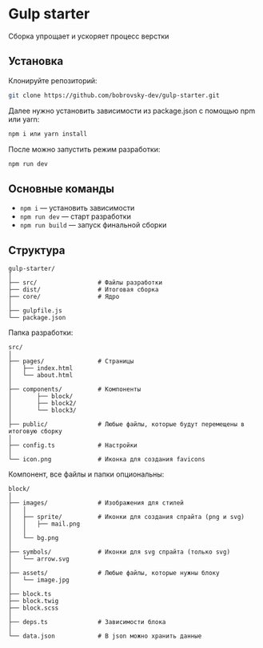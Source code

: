# Gulp starter

Сборка упрощает и ускоряет процесс верстки

## Установка

Клонируйте репозиторий:
```bash
git clone https://github.com/bobrovsky-dev/gulp-starter.git
```
Далее нужно установить зависимости из package.json с помощью npm или yarn:
```bash
npm i или yarn install
```
После можно запустить режим разработки:
```bash
npm run dev
```

## Основные команды
* `npm i` — установить зависимости
* `npm run dev` — старт разработки
* `npm run build` — запуск финальной сборки

## Структура

```
gulp-starter/
│
├── src/                 # Файлы разработки
├── dist/                # Итоговая сборка
├── core/                # Ядро
│
├── gulpfile.js
└── package.json
```

Папка разработки:
```
src/
│
├── pages/               # Страницы
│   ├── index.html
│   └── about.html
│
├── components/          # Компоненты
│       ├── block/
│       ├── block2/
│       └── block3/
│
├── public/              # Любые файлы, которые будут перемещены в итоговую сборку
│
├── config.ts            # Настройки
│
└── icon.png             # Иконка для создания favicons
```

Компонент, все файлы и папки опциональны:
```
block/
│
├── images/              # Изображения для стилей
│   │
│   ├── sprite/          # Иконки для создания спрайта (png и svg)
│   │   ├── mail.png
│   │
│   └── bg.png
│
├── symbols/             # Иконки для svg спрайта (только svg)
│   └── arrow.svg
│
├── assets/              # Любые файлы, которые нужны блоку
│   └── image.jpg
│
├── block.ts
├── block.twig
├── block.scss
│
├── deps.ts              # Зависимости блока
│
└── data.json            # В json можно хранить данные
```
